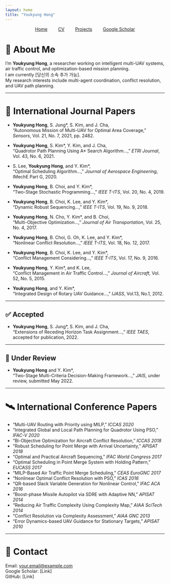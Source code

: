 ```yaml
---
layout: home
title: "Youkyung Hong"
---
```


<nav style="text-align:center; margin-bottom: 2em;">
  <a href="/" style="margin: 0 15px;">Home</a>
  <a href="/cv/" style="margin: 0 15px;">CV</a>
  <a href="/projects/" style="margin: 0 15px;">Projects</a>
  <a href="https://scholar.google.com/" target="_blank" style="margin: 0 15px;">Google Scholar</a>
</nav>

# 👋 About Me

I’m **Youkyung Hong**, a researcher working on intelligent multi-UAV systems, air traffic control, and optimization-based mission planning.  
I am currently [당신의 소속 추가 가능].  
My research interests include multi-agent coordination, conflict resolution, and UAV path planning.
 
---

# 📄 International Journal Papers

- **Youkyung Hong**, S. Jung\*, S. Kim, and J. Cha,  
  “Autonomous Mission of Multi-UAV for Optimal Area Coverage,” *Sensors*, Vol. 21, No. 7, 2021, pp. 2482.

- **Youkyung Hong**, S. Kim\*, Y. Kim, and J. Cha,  
  “Quadrotor Path Planning Using A\* Search Algorithm...,” *ETRI Journal*, Vol. 43, No. 6, 2021.

- S. Lee, **Youkyung Hong**, and Y. Kim\*,  
  “Optimal Scheduling Algorithm...,” *Journal of Aerospace Engineering*, IMechE Part G, 2020.

- **Youkyung Hong**, B. Choi, and Y. Kim\*,  
  “Two-Stage Stochastic Programming...,” *IEEE T-ITS*, Vol. 20, No. 4, 2019.

- **Youkyung Hong**, B. Choi, K. Lee, and Y. Kim\*,  
  “Dynamic Robust Sequencing...,” *IEEE T-ITS*, Vol. 19, No. 9, 2018.

- **Youkyung Hong**, N. Cho, Y. Kim\*, and B. Choi,  
  “Multi-Objective Optimization...,” *Journal of Air Transportation*, Vol. 25, No. 4, 2017.

- **Youkyung Hong**, B. Choi, G. Oh, K. Lee, and Y. Kim\*,  
  “Nonlinear Conflict Resolution...,” *IEEE T-ITS*, Vol. 18, No. 12, 2017.

- **Youkyung Hong**, B. Choi, K. Lee, and Y. Kim\*,  
  “Conflict Management Considering...,” *IEEE T-ITS*, Vol. 17, No. 9, 2016.

- **Youkyung Hong**, Y. Kim\*, and K. Lee,  
  “Conflict Management in Air Traffic Control...,” *Journal of Aircraft*, Vol. 52, No. 5, 2015.

- **Youkyung Hong**, and Y. Kim\*,  
  “Integrated Design of Rotary UAV Guidance...,” *IJASS*, Vol.13, No.1, 2012.

---

## ✅ Accepted

- **Youkyung Hong**, S. Jung\*, S. Kim, and J. Cha,  
  “Extensions of Receding Horizon Task Assignment...,” *IEEE TAES*, accepted for publication, 2022.

---

## 🔄 Under Review

- **Youkyung Hong** and Y. Kim\*,  
  “Two-Stage Multi-Criteria Decision-Making Framework...,” *JAIS*, under review, submitted May 2022.

---

# 🛰️ International Conference Papers

- “Multi-UAV Routing with Priority using MILP,” *ICCAS 2020*
- “Integrated Global and Local Path Planning for Quadrotor Using PSO,” *IFAC-V 2020*
- “Bi-Objective Optimization for Aircraft Conflict Resolution,” *ICCAS 2018*
- “Robust Scheduling for Point Merge with Arrival Uncertainty,” *APISAT 2018*
- “Optimal and Practical Aircraft Sequencing,” *IFAC World Congress 2017*
- “Optimal Scheduling in Point Merge System with Holding Pattern,” *EUCASS 2017*
- “MILP-Based Air Traffic Point Merge Scheduling,” *CEAS EuroGNC 2017*
- “Nonlinear Optimal Conflict Resolution with PSO,” *ICAS 2016*
- “QR-based Slack Variable Generation for Nonlinear Control,” *IFAC ACA 2016*
- “Boost-phase Missile Autopilot via SDRE with Adaptive NN,” *APISAT 2014*
- “Reducing Air Traffic Complexity Using Complexity Map,” *AIAA SciTech 2014*
- “Conflict Resolution via Complexity Assessment,” *AIAA GNC 2013*
- “Error Dynamics-based UAV Guidance for Stationary Targets,” *APISAT 2010*

---

# 📎 Contact

Email: your.email@example.com  
Google Scholar: [Link]  
GitHub: [Link]

